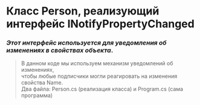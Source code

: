 # Класс Person, реализующий интерфейс INotifyPropertyChanged
### _Этот интерфейс используется для уведомления об изменениях в свойствах объекта_. 
> В данном коде мы используем механизм уведомлений об изменениях,</br>чтобы любые подписчики могли реагировать на изменения свойства Name.</br>
> Два файла: Person.cs (реализация класса) и Program.cs (сама программа)
